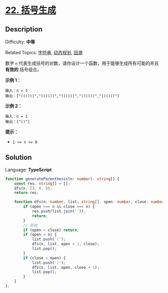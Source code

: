 # [22\. 括号生成](https://leetcode.cn/problems/generate-parentheses/)

## Description

Difficulty: **中等**  

Related Topics: [字符串](https://leetcode.cn/tag/string/), [动态规划](https://leetcode.cn/tag/dynamic-programming/), [回溯](https://leetcode.cn/tag/backtracking/)

数字 `n` 代表生成括号的对数，请你设计一个函数，用于能够生成所有可能的并且 **有效的** 括号组合。

**示例 1：**

```
输入：n = 3
输出：["((()))","(()())","(())()","()(())","()()()"]
```

**示例 2：**

```
输入：n = 1
输出：["()"]
```

**提示：**

* `1 <= n <= 8`

## Solution

Language: **TypeScript**

```typescript
function generateParenthesis(n: number): string[] {
    const res: string[] = [];
    dfs(n, [], 0, 0);
    return res;

    function dfs(n: number, list: string[], open: number, close: number) {
        if (open === n && close === n) {
            res.push(list.join(''));
            return;
        }
        // 剪枝
        if (open < close) return;
        if (open < n) {
            list.push('(');
            dfs(n, list, open + 1, close);
            list.pop();
        }
        if (close < open) {
            list.push(')');
            dfs(n, list, open, close + 1);
            list.pop();
        }
    }
};
```

